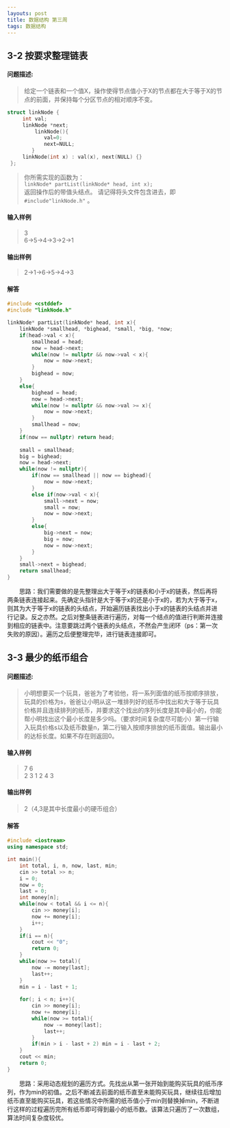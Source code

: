 ```yaml
---
layouts: post
title: 数据结构 第三周
tags: 数据结构
---
```


## 3-2 按要求整理链表

#### 问题描述:
> 给定一个链表和一个值X，操作使得节点值小于X的节点都在大于等于X的节点的前面，并保持每个分区节点的相对顺序不变。
```cpp
struct linkNode {
     int val;
     linkNode *next;
         linkNode(){
            val=0;
            next=NULL;
        }
     linkNode(int x) : val(x), next(NULL) {}
 };
```
> 你所需实现的函数为：  
> `linkNode* partList(linkNode* head, int x);`  
> 返回操作后的带值头结点。 请记得将头文件包含进去，即 `#include"linkNode.h"` 。  

#### 输入样例
> 3  
> 6->5->4->3->2->1  

#### 输出样例
> 2->1->6->5->4->3  

#### 解答
```cpp
#include <cstddef>
#include "linkNode.h"

linkNode* partList(linkNode* head, int x){
	linkNode *smallhead, *bighead, *small, *big, *now;
	if(head->val < x){
		smallhead = head;
		now = head->next;
		while(now != nullptr && now->val < x){
			now = now->next;
		}
		bighead = now;
	}
	else{
		bighead = head;
		now = head->next;
		while(now != nullptr && now->val >= x){
			now = now->next;
		}
		smallhead = now;
	}
	if(now == nullptr) return head;
	
	small = smallhead;
	big = bighead;
	now = head->next;
	while(now != nullptr){
		if(now == smallhead || now == bighead){
			now = now->next;
		}
		else if(now->val < x){
			small->next = now;
			small = now;
			now = now->next;
		}
		else{
			big->next = now;
			big = now;
			now = now->next;
		}
	}
	small->next = bighead;
	return smallhead;
}
```
&emsp;&emsp;思路：我们需要做的是先整理出大于等于x的链表和小于x的链表，然后再将两条链表连接起来。先确定头指针是大于等于x的还是小于x的，若为大于等于x，则其为大于等于x的链表的头结点，开始遍历链表找出小于x的链表的头结点并进行记录。反之亦然。之后对整条链表进行遍历，对每一个结点的值进行判断并连接到相应的链表中。注意要跳过两个链表的头结点，不然会产生闭环（ps：第一次失败的原因）。遍历之后便整理完毕，进行链表连接即可。

## 3-3 最少的纸币组合

#### 问题描述:
> 小明想要买一个玩具，爸爸为了考验他，将一系列面值的纸币按顺序排放，玩具的价格为s，爸爸让小明从这一堆排列好的纸币中找出和大于等于玩具价格并且连续排列的纸币，并要求这个找出的序列长度是其中最小的，你能帮小明找出这个最小长度是多少吗。（要求时间复杂度尽可能小）第一行输入玩具价格s以及纸币数量n，第二行输入按顺序排放的纸币面值。输出最小的达标长度。如果不存在则返回0。 

#### 输入样例
> 7 6  
> 2 3 1 2 4 3  

#### 输出样例
> 2（4,3是其中长度最小的硬币组合）

#### 解答
```cpp
#include <iostream>
using namespace std;

int main(){
	int total, i, n, now, last, min;
	cin >> total >> n;
	i = 0;
	now = 0;
	last = 0;
	int money[n];
	while(now < total && i <= n){
		cin >> money[i];
		now += money[i];
		i++;
	}
	if(i == n){
		cout << "0";
		return 0;
	}
	while(now >= total){
		now -= money[last];
		last++;
	}
	min = i - last + 1;
	
	for(; i < n; i++){
		cin >> money[i];
		now += money[i];
		while(now >= total){
			now -= money[last];
			last++;
		}
		if(min > i - last + 2) min = i - last + 2;
	}
	cout << min;
	return 0;
}
```
&emsp;&emsp;思路：采用动态规划的遍历方式。先找出从第一张开始到能购买玩具的纸币序列，作为min的初值。之后不断减去前面的纸币直至未能购买玩具，继续往后增加纸币直至能购买玩具，若这些情况中所需的纸币值小于min则替换掉min，不断进行这样的过程遍历完所有纸币即可得到最小的纸币数。该算法只遍历了一次数组，算法时间复杂度较优。